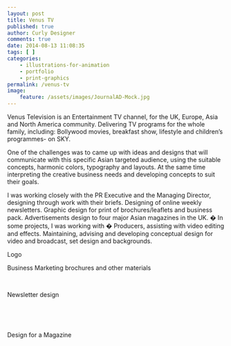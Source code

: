 ```yaml
---
layout: post
title: Venus TV
published: true
author: Curly Designer
comments: true
date: 2014-08-13 11:08:35
tags: [ ]
categories:
    - illustrations-for-animation
    - portfolio
    - print-graphics
permalink: /venus-tv
image:
    feature: /assets/images/JournalAD-Mock.jpg
---
```

Venus Television is an Entertainment TV channel, for the UK, Europe, Asia and North America community. Delivering TV programs for the whole family, including: Bollywood movies, breakfast show, lifestyle and children&#8217;s programmes- on SKY.

One of the challenges was to came up with ideas and designs that will communicate with this specific Asian targeted audience, using the suitable concepts, harmonic colors, typography and layouts. At the same time interpreting the creative business needs and developing concepts to suit their goals.

I was working closely with the PR Executive and the Managing Director, designing through work with their briefs. Designing of online weekly newsletters. Graphic design for print of brochures/leaflets and business pack. Advertisements design to four major Asian magazines in the UK. � In some projects, I was working with � Producers, assisting with video editing and effects. Maintaining, advising and developing conceptual design for video and broadcast, set design and backgrounds.

Logo

[][1]

Business Marketing brochures and other materials

&nbsp;

[][2]

Newsletter design

&nbsp;

&nbsp;

[][3]

Design for a Magazine

[][4]

 [1]: http://curlydesigner.com/wp-content/uploads/2010/03/LogoCloseup.jpg
 [2]: http://curlydesigner.com/wp-content/uploads/2011/11/LeafletMock.jpg
 [3]: http://curlydesigner.com/wp-content/uploads/2012/05/newsletter2_w.jpg
 [4]: http://curlydesigner.com/wp-content/uploads/2012/03/JournalAD-Mock.jpg